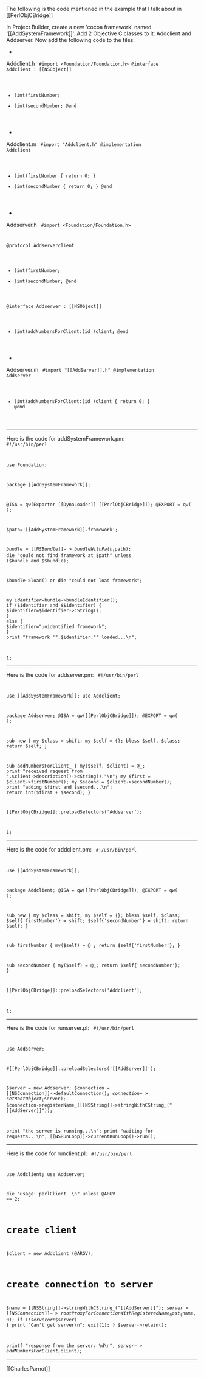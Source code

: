 The following is the code mentioned in the example that I talk about in [[PerlObjCBridge]]

In Project Builder, create a new 'cocoa framework' named '[[AddSystemFramework]]'.
Add 2 Objective C classes to it: Addclient and Addserver.
Now add the following code to the files:


*
Addclient.h
<code>
#import <Foundation/Foundation.h>
@interface Addclient : [[NSObject]]
- (int)firstNumber;
- (int)secondNumber;
@end
</code>

*
Addclient.m
<code>
#import "Addclient.h"
@implementation Addclient
- (int)firstNumber { return 0; }
- (int)secondNumber { return 0; }
@end
</code>

*
Addserver.h
<code>
#import <Foundation/Foundation.h>

@protocol Addserverclient
- (int)firstNumber;
- (int)secondNumber;
@end

@interface Addserver : [[NSObject]]
- (int)addNumbersForClient:(id <Addserverclient>)client;
@end
</code>

*
Addserver.m
<code>
#import "[[AddServer]].h"
@implementation Addserver
- (int)addNumbersForClient:(id <Addserverclient>)client { return 0; }
@end
</code>



----
Here is the code for addSystemFramework.pm:
<code>
#!/usr/bin/perl

use Foundation;

package [[AddSystemFramework]];

@ISA = qw(Exporter [[DynaLoader]] [[PerlObjCBridge]]);
@EXPORT = qw( );


$path='[[AddSystemFramework]].framework';

$bundle=[[NSBundle]]->bundleWithPath_($path);
die "could not find framework at $path" unless ($bundle and $$bundle);

$bundle->load() or die "could not load framework";

my $identifier=$bundle->bundleIdentifier();
if ($identifier and $$identifier) {
	$identifier=$identifier->cString();
}
else {
	$identifier="unidentified framework";
}
print "framework '".$identifier."' loaded...\n";


1;
</code>

----
Here is the code for addserver.pm:
<code>
#!/usr/bin/perl

use [[AddSystemFramework]];
use Addclient;

package Addserver;
@ISA = qw([[PerlObjCBridge]]);
@EXPORT = qw( );

sub new
{
   my $class = shift;
   my $self = {};
   bless $self, $class;
   return $self;
}

sub addNumbersForClient_
{
	my($self, $client) = @_;
	print "received request from ".$client->description()->cString()."\n";
	my $first = $client->firstNumber();
	my $second = $client->secondNumber();
	print "adding $first and $second...\n";
	return int($first + $second);
}

[[PerlObjCBridge]]::preloadSelectors('Addserver');

1;
</code>

----
Here is the code for addclient.pm:
<code>
#!/usr/bin/perl

use [[AddSystemFramework]];

package Addclient;
@ISA = qw([[PerlObjCBridge]]);
@EXPORT = qw( );

sub new
{
	my $class = shift;
	my $self = {};
	bless $self, $class;
	$self{'firstNumber'} = shift;
	$self{'secondNumber'} = shift;
	return $self;
}

sub firstNumber
{
	my($self) = @_;
	return $self{'firstNumber'};
}

sub secondNumber
{
	my($self) = @_;
	return $self{'secondNumber'};
}

[[PerlObjCBridge]]::preloadSelectors('Addclient');

1;
</code>


----
Here is the code for runserver.pl:
<code>
#!/usr/bin/perl

use Addserver;

#[[PerlObjCBridge]]::preloadSelectors('[[AddServer]]');

$server = new Addserver;
$connection = [[NSConnection]]->defaultConnection();
$connection->setRootObject_($server);
$connection->registerName_([[NSString]]->stringWithCString_("[[AddServer]]"));

print "the server is running...\n";
print "waiting for requests...\n";
[[NSRunLoop]]->currentRunLoop()->run();
</code>

----
Here is the code for runclient.pl:
<code>
#!/usr/bin/perl

use Addclient;
use Addserver;

die "usage: perlClient <firstNumber> <secondNumber>\n" unless @ARGV == 2;

# create client
$client = new Addclient (@ARGV);

# create connection to server
$name = [[NSString]]->stringWithCString_("[[AddServer]]");
$server = [[NSConnection]]->rootProxyForConnectionWithRegisteredName_host_($name, 0);
if (!$server or !$$server) {
	print "Can't get server\n";
	exit(1);
}
$server->retain();

printf "response from the server: %d\n", $server->addNumbersForClient_($client);
</code>

----
[[CharlesParnot]]